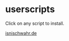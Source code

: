 # userscripts
Click on any script to install.

[isnischwahr.de](https://github.com/jandob/userscripts/raw/master/inw/dist/inw.de.user.js)
